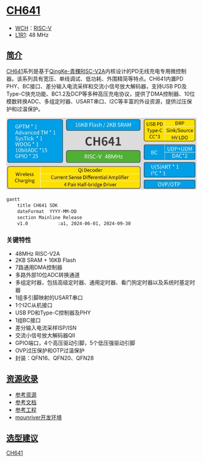 ﻿# [CH641](https://github.com/SoCXin/CH641)

* [WCH](http://www.wch.cn/)：[RISC-V](https://github.com/SoCXin/RISC-V)
* [L1R1](https://github.com/SoCXin/Level): 48 MHz

## [简介](https://github.com/SoCXin/CH641/wiki)

[CH641](https://www.wch.cn/products/CH641.html)系列是基于[QingKe-青稞RISC-V2A](https://www.wch.cn/products/QingKe.html)内核设计的PD无线充电专用微控制器。该系列具有宽压、单线调试、低功耗、外围精简等特点。CH641内置PD PHY、BC接口、差分输入电流采样和交流小信号放大解码器，支持USB PD及Type-C快充功能、BC1.2及DCP等多种高压充电协议，提供了DMA控制器、10位模数转换ADC、多组定时器、USART串口、I2C等丰富的外设资源，提供过压保护和过温保护。

[![sites](docs/ch641.jpg)](http://www.wch.cn/products/CH641.html)

``` mermaid
gantt
    title CH641 SDK
    dateFormat  YYYY-MM-DD
    section Mainline Release
    v1.0           :a1, 2024-06-01, 2024-09-30
```

### 关键特性

* 48MHz RISC-V2A
* 2KB SRAM + 16KB Flash
* 7路通用DMA控制器
* 多路外部10位ADC转换通道
* 多组定时器，包括高级定时器、通用定时器、看门狗定时器以及系统时基定时器
* 1组多引脚映射的USART串口
* 1个I2C从机接口
* USB PD和Type-C控制器及PHY
* 1组BC接口
* 差分输入电流采样ISP/ISN
* 交流小信号放大解码器QII
* GPIO端口，4个高压驱动引脚，5个低压强驱动引脚
* OVP过压保护和OTP过温保护 
* 封装：QFN16、QFN20、QFN28

## [资源收录](https://github.com/SoCXin)

* [参考资源](src/)
* [参考文档](docs/)
* [参考工程](project/)
* [mounriver开发环境](http://www.mounriver.com/download)

## [选型建议](https://github.com/SoCXin)

[CH641](https://github.com/SoCXin/CH641)

